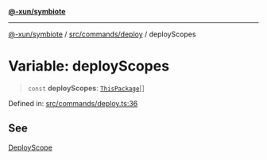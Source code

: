 [**@-xun/symbiote**](../../../../README.md)

***

[@-xun/symbiote](../../../../README.md) / [src/commands/deploy](../README.md) / deployScopes

# Variable: deployScopes

> `const` **deployScopes**: [`ThisPackage`](../../../configure/enumerations/ThisPackageGlobalScope.md#thispackage)[]

Defined in: [src/commands/deploy.ts:36](https://github.com/Xunnamius/symbiote/blob/5bc8cc1bc3878913c89597fb873ade336adb86bd/src/commands/deploy.ts#L36)

## See

[DeployScope](../../../configure/enumerations/ThisPackageGlobalScope.md)
